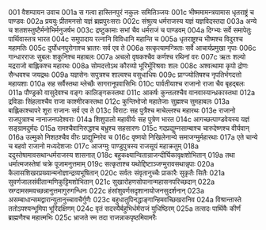 001	वैशम्पायन उवाच
001a	स गत्वा हास्तिनपुरं नकुलः समितिञ्जयः
001c	भीष्ममामन्त्रयामास धृतराष्ट्रं च पाण्डवः
002a	प्रययुः प्रीतमनसो यज्ञं ब्रह्मपुरःसराः
002c	संश्रुत्य धर्मराजस्य यज्ञं यज्ञविदस्तदा
003a	अन्ये च शतशस्तुष्टैर्मनोभिर्मनुजर्षभ
003c	द्रष्टुकामाः सभां चैव धर्मराजं च पाण्डवम्
004a	दिग्भ्यः सर्वे समापेतुः पार्थिवास्तत्र भारत
004c	समुपादाय रत्नानि विविधानि महान्ति च
005a	धृतराष्ट्रश्च भीष्मश्च विदुरश्च महामतिः
005c	दुर्योधनपुरोगाश्च भ्रातरः सर्व एव ते
006a	सत्कृत्यामन्त्रिताः सर्वे आचार्यप्रमुखा नृपाः
006c	गान्धारराजः सुबलः शकुनिश्च महाबलः
007a	अचलो वृषकश्चैव कर्णश्च रथिनां वरः
007c	ऋतः शल्यो मद्रराजो बाह्लिकश्च महारथः
008a	सोमदत्तोऽथ कौरव्यो भूरिर्भूरिश्रवाः शलः
008c	अश्वत्थामा कृपो द्रोणः सैन्धवश्च जयद्रथः
009a	यज्ञसेनः सपुत्रश्च शाल्वश्च वसुधाधिपः
009c	प्राग्ज्योतिषश्च नृपतिर्भगदत्तो महायशाः
010a	सह सर्वैस्तथा म्लेच्छैः सागरानूपवासिभिः
010c	पार्वतीयाश्च राजानो राजा चैव बृहद्बलः
011a	पौण्ड्रको वासुदेवश्च वङ्गः कालिङ्गकस्तथा
011c	आकर्षः कुन्तलश्चैव वानवास्यान्ध्रकास्तथा
012a	द्रविडाः सिंहलाश्चैव राजा काश्मीरकस्तथा
012c	कुन्तिभोजो महातेजाः सुह्मश्च सुमहाबलः
013a	बाह्लिकाश्चापरे शूरा राजानः सर्व एव ते
013c	विराटः सह पुत्रैश्च माचेल्लश्च महारथः
013e	राजानो राजपुत्राश्च नानाजनपदेश्वराः
014a	शिशुपालो महावीर्यः सह पुत्रेण भारत
014c	आगच्छत्पाण्डवेयस्य यज्ञं सङ्ग्रामदुर्मदः
015a	रामश्चैवानिरुद्धश्च बभ्रुश्च सहसारणः
015c	गदप्रद्युम्नसाम्बाश्च चारुदेष्णश्च वीर्यवान्
016a	उल्मुको निशठश्चैव वीरः प्राद्युम्निरेव च
016c	वृष्णयो निखिलेनान्ये समाजग्मुर्महारथाः
017a	एते चान्ये च बहवो राजानो मध्यदेशजाः
017c	आजग्मुः पाण्डुपुत्रस्य राजसूयं महाक्रतुम्
018a	ददुस्तेषामावसथान्धर्मराजस्य शासनात्
018c	बहुकक्ष्यान्वितान्राजन्दीर्घिकावृक्षशोभितान्
019a	तथा धर्मात्मजस्तेषां चक्रे पूजामनुत्तमाम्
019c	सत्कृताश्च यथोद्दिष्टाञ्जग्मुरावसथान्नृपाः
020a	कैलासशिखरप्रख्यान्मनोज्ञान्द्रव्यभूषितान्
020c	सर्वतः संवृतानुच्चैः प्राकारैः सुकृतैः सितैः
021a	सुवर्णजालसंवीतान्मणिकुट्टिमशोभितान्
021c	सुखारोहणसोपानान्महासनपरिच्छदान्
022a	स्रग्दामसमवच्छन्नानुत्तमागुरुगन्धिनः
022c	हंसांशुवर्णसदृशानायोजनसुदर्शनान्
023a	असम्बाधान्समद्वारान्युतानुच्चावचैर्गुणैः
023c	बहुधातुपिनद्धाङ्गान्हिमवच्छिखरानिव
024a	विश्रान्तास्ते ततोऽपश्यन्भूमिपा भूरिदक्षिणम्
024c	वृतं सदस्यैर्बहुभिर्धर्मराजं युधिष्ठिरम्
025a	तत्सदः पार्थिवैः कीर्णं ब्राह्मणैश्च महात्मभिः
025c	भ्राजते स्म तदा राजन्नाकपृष्ठमिवामरैः
